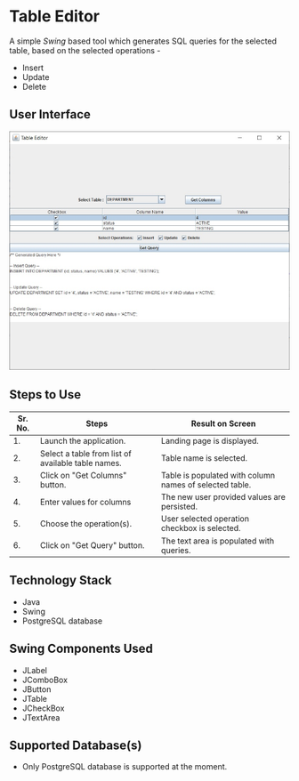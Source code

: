 # **Table Editor**

A simple *Swing* based tool which generates SQL queries for the selected table, based on the selected operations - 
* Insert
* Update
* Delete

## **User Interface**
![Table Editor UI image](Table-Editor.jpg "Table Editor")

## **Steps to Use**
| Sr. No. | Steps | Result on Screen |
|---------|-------|------------------|
|1.|Launch the application.|Landing page is displayed.|
|2.|Select a table from list of available table names.|Table name is selected.|
|3.|Click on "Get Columns" button.|Table is populated with column names of selected table.|
|4.|Enter values for columns|The new user provided values are persisted.|
|5.|Choose the operation(s).|User selected operation checkbox is selected.|
|6.|Click on "Get Query" button.|The text area is populated with queries.|

## **Technology Stack**
* Java
* Swing
* PostgreSQL database

## **Swing Components Used**
* JLabel
* JComboBox
* JButton
* JTable
* JCheckBox
* JTextArea

## **Supported Database(s)**
* Only PostgreSQL database is supported at the moment.